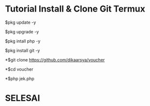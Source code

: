 # Tutorial Install & Clone Git Termux

 $pkg update -y        

 $pkg upgrade -y
 
 $pkg intall php -y
 
 $pkg install git -y 
 
 *$git clone https://github.com/dikaarsya/voucher
 
 *$cd voucher
 
 *$php jek.php
 
# SELESAI
